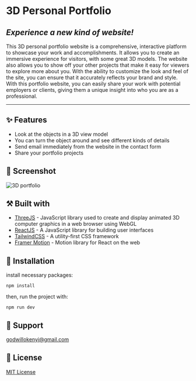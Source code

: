 # **3D Personal Portfolio**
## *Experience a new kind of website!*  

This 3D personal portfolio website is a comprehensive, interactive platform to showcase your work and accomplishments. It allows you to create an immersive experience for visitors, with some great 3D models. The website also allows you to show off your other projects that make it easy for viewers to explore more about you. With the ability to customize the look and feel of the site, you can ensure that it accurately reflects your brand and style. With this portfolio website, you can easily share your work with potential employers or clients, giving them a unique insight into who you are as a professional.

---
## ✨ Features  
  
- Look at the objects in a 3D view model
- You can turn the object around and see different kinds of details
- Send email immediately from the website in the contact form
- Share your portfolio projects
  
## 🎴 Screenshot  
  
![3D portfolio](https://files.moonfo.com/general-images/github/3d-portfolio-overview.png "3D portfolio")
  
  
## ⚒️ Built with
  
- [ThreeJS](https://threejs.org/) - JavaScript library used to create and display animated 3D computer graphics in a web browser using WebGL
- [ReactJS](https://reactjs.org/) - A JavaScript library for building user interfaces
- [TailwindCSS](https://tailwindcss.com/) - A utility-first CSS framework
- [Framer Motion](https://framer.com/motion) - Motion library for React on the web
  
## 💽 Installation
  
install necessary packages:

    npm install

then, run the project with:

    npm run dev

## 📧 Support
  
<godwillokenyi@gmail.com>  

## 🧾 License
  
[MIT License](LICENSE)